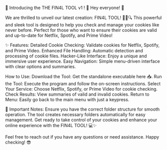 🚀 Introducing the THE FIN4L TOOL v1 ! 🚀
Hey everyone! 👋

We are thrilled to unveil our latest creation: FIN4L TOOL! 🕵️‍♂️🔍 This powerful and sleek tool is designed to help you check and manage your cookies like never before. Perfect for those who want to ensure their cookies are valid and up-to-date for Netflix, Spotify, and Prime Video!

✨ Features:
Detailed Cookie Checking: Validate cookies for Netflix, Spotify, and Prime Video.
Enhanced File Handling: Automatic detection and processing of cookie files.
Hacker-Like Interface: Enjoy a unique and immersive user experience.
Easy Navigation: Simple menu-driven interface with clear options and summaries.

How to Use:
Download the Tool: Get the standalone executable here 📥.
Run the Tool: Execute the program and follow the on-screen instructions.
Select Your Service: Choose Netflix, Spotify, or Prime Video for cookie checking.
Check Results: View summaries of valid and invalid cookies.
Return to Menu: Easily go back to the main menu with just a keypress.

🔧 Important Notes:
Ensure you have the correct folder structure for smooth operation.
The tool creates necessary folders automatically for easy management.
Get ready to take control of your cookies and enhance your online experience with the FIN4L TOOL! 💻✨

Feel free to reach out if you have any questions or need assistance. Happy checking! 😎
